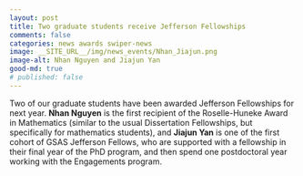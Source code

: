 ```yaml
---
layout: post
title: Two graduate students receive Jefferson Fellowships
comments: false
categories: news awards swiper-news
image: __SITE_URL__/img/news_events/Nhan_Jiajun.png
image-alt: Nhan Nguyen and Jiajun Yan
good-md: true
# published: false
---
```


Two of our graduate students have been awarded Jefferson Fellowships for next year. **Nhan Nguyen** is the first recipient of the Roselle-Huneke Award in Mathematics (similar to the usual Dissertation Fellowships, but specifically for mathematics students), and **Jiajun Yan** is one of the first cohort of GSAS Jefferson Fellows, who are supported with a fellowship in their final year of the PhD program, and then spend one postdoctoral year working with the Engagements program.
